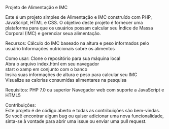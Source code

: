 Projeto de Alimentação e IMC

Este é um projeto simples de Alimentação e IMC construído com PHP, JavaScript, HTML e CSS. O objetivo deste projeto é fornecer uma plataforma para que os usuários possam calcular seu Índice de Massa Corporal (IMC) e gerenciar seua alimentação.

Recursos:
Cálculo do IMC baseado na altura e peso informados pelo usuário 
Informações nutricionais sobre os alimentos 

Como usar:
Clone o repositório para sua máquina local  
Abra o arquivo index.html em seu navegador  
start o xamp em conjunto com o banco  
Insira suas informações de altura e peso para calcular seu IMC  
Visualize as calorias consumidas alimentares na pesquisa  

Requisitos: 
PHP 7.0 ou superior 
Navegador web com suporte a JavaScript e HTML5  

Contribuições:  
Este projeto é de código aberto e todas as contribuições são bem-vindas. Se você encontrar algum bug ou quiser adicionar uma nova funcionalidade, sinta-se à vontade para  abrir uma issue ou enviar uma pull request.  



